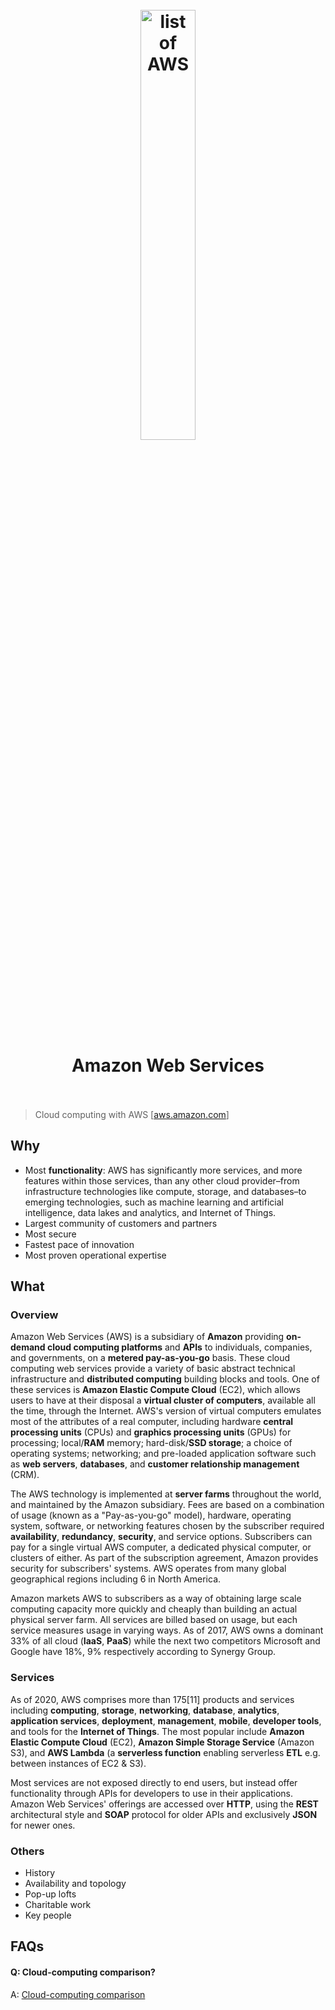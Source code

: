 <h1 align="center">
<br>
	<a href="https://aws.amazon.com/products">
  <img src="https://i.imgur.com/g3fBSiS.png" alt="list of AWS" width=42%">
  </a>
  <br><br>
Amazon Web Services 
  <br><br>
</h1>


> Cloud computing with AWS [[aws.amazon.com](https://aws.amazon.com/what-is-aws/)]

## Why 

* Most **functionality**: AWS has significantly more services, and more features within those services, than any other cloud provider–from infrastructure technologies like compute, storage, and databases–to emerging technologies, such as machine learning and artificial intelligence, data lakes and analytics, and Internet of Things. 
* Largest community of customers and partners
* Most secure
* Fastest pace of innovation
* Most proven operational expertise


## What 

### Overview

Amazon Web Services (AWS) is a subsidiary of **Amazon** providing **on-demand cloud computing platforms** and **APIs** to individuals, companies, and governments, on a **metered pay-as-you-go** basis. These cloud computing web services provide a variety of basic abstract technical infrastructure and **distributed computing** building blocks and tools. One of these services is **Amazon Elastic Compute Cloud** (EC2), which allows users to have at their disposal a **virtual cluster of computers**, available all the time, through the Internet. AWS's version of virtual computers emulates most of the attributes of a real computer, including hardware **central processing units** (CPUs) and **graphics processing units** (GPUs) for processing; local/**RAM** memory; hard-disk/**SSD storage**; a choice of operating systems; networking; and pre-loaded application software such as **web servers**, **databases**, and **customer relationship management** (CRM).

The AWS technology is implemented at **server farms** throughout the world, and maintained by the Amazon subsidiary. Fees are based on a combination of usage (known as a "Pay-as-you-go" model), hardware, operating system, software, or networking features chosen by the subscriber required **availability**, **redundancy**, **security**, and service options. Subscribers can pay for a single virtual AWS computer, a dedicated physical computer, or clusters of either. As part of the subscription agreement, Amazon provides security for subscribers' systems. AWS operates from many global geographical regions including 6 in North America.

Amazon markets AWS to subscribers as a way of obtaining large scale computing capacity more quickly and cheaply than building an actual physical server farm. All services are billed based on usage, but each service measures usage in varying ways. As of 2017, AWS owns a dominant 33% of all cloud (**IaaS**, **PaaS**) while the next two competitors Microsoft and Google have 18%, 9% respectively according to Synergy Group.

### Services

As of 2020, AWS comprises more than 175[11] products and services including **computing**, **storage**, **networking**, **database**, **analytics**, **application services**, **deployment**, **management**, **mobile**, **developer tools**, and tools for the **Internet of Things**. The most popular include **Amazon Elastic Compute Cloud** (EC2), **Amazon Simple Storage Service** (Amazon S3), and **AWS Lambda** (a **serverless function** enabling serverless **ETL** e.g. between instances of EC2 & S3).

Most services are not exposed directly to end users, but instead offer functionality through APIs for developers to use in their applications. Amazon Web Services' offerings are accessed over **HTTP**, using the **REST** architectural style and **SOAP** protocol for older APIs and exclusively **JSON** for newer ones.


### Others

* History
* Availability and topology
* Pop-up lofts
* Charitable work
* Key people


## FAQs

#### Q: Cloud-computing comparison?

A: [Cloud-computing comparison ](https://www.wikiwand.com/en/Cloud-computing_comparison)
